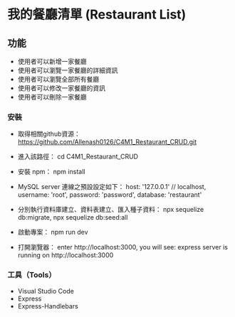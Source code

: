 #  我的餐廳清單 (Restaurant List)


## 功能
- 使用者可以新增一家餐廳
- 使用者可以瀏覽一家餐廳的詳細資訊
- 使用者可以瀏覽全部所有餐廳
- 使用者可以修改一家餐廳的資訊
- 使用者可以刪除一家餐廳

### 安裝
- 取得相關github資源：
https://github.com/Allenash0126/C4M1_Restaurant_CRUD.git

- 進入該路徑：
cd C4M1_Restaurant_CRUD

- 安裝 npm：
npm install

-  MySQL server 連線之預設設定如下：
host: '127.0.0.1'  // localhost, 
username: 'root', 
password: 'password', 
database: 'restaurant'

- 分別執行資料庫建立、資料表建立、匯入種子資料：
npx sequelize db:migrate, 
npx sequelize db:seed:all

- 啟動專案： 
npm run dev

- 打開瀏覽器：
enter http://localhost:3000, 
you will see: express server is running on http://localhost:3000

### 工具（Tools）
- Visual Studio Code
- Express
- Express-Handlebars